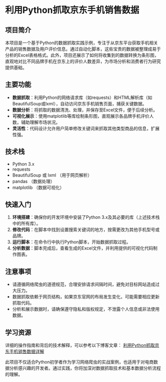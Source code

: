 # 利用Python抓取京东手机销售数据

## 项目简介

本项目是一个基于Python的数据抓取实践示例，专注于从京东平台获取手机相关产品的销售数据及用户评价信息。通过自动化脚本，这些宝贵的数据被整理成易于分析的Excel表格格式。此外，项目还展示了如何将收集到的数据转换为条形图，直观地对比不同品牌手机在京东上的评价人数差异，为市场分析和消费者行为研究提供基础。

## 主要功能

- **数据抓取**：利用Python的网络请求库（如requests）和HTML解析库（如BeautifulSoup或lxml），自动访问京东手机销售页面，捕获关键数据。
- **数据分析**：将抓取的数据清洗、处理，并保存至Excel文件，便于后续分析。
- **可视化展示**：使用matplotlib等库绘制条形图，直观展示各品牌手机评价人数，辅助理解市场状况。
- **灵活性**：代码设计允许用户简单修改关键词来抓取其他类型商品的信息，扩展性强。

## 技术栈

- Python 3.x
- requests
- BeautifulSoup 或 lxml （用于网页解析）
- pandas （数据处理）
- matplotlib （数据可视化）

## 快速入门

1. **环境搭建**：确保你的开发环境中安装了Python 3.x及其必要的库（上述技术栈中的所有库）。
2. **修改代码**：在脚本中找到设置搜索关键词的地方，按需更改为其他手机型号或品牌。
3. **运行脚本**：在命令行中执行Python脚本，开始数据抓取过程。
4. **分析数据**：脚本完成后，查看生成的Excel文件，并利用提供的可视化代码制作图表。

## 注意事项

- 请遵循网络爬虫的道德规范，合理安排请求间隔时间，避免对目标网站造成过大压力。
- 数据抓取依赖于网页结构，如果京东官网的布局发生变化，可能需要相应更新抓取代码。
- 分析和展示数据时，请确保遵守隐私和版权规定，不泄露个人信息或非法使用数据。

## 学习资源

详细的操作指南和背后的技术解释，可以参考以下博客文章：
[利用Python抓取京东手机销售数据详解](https://blog.csdn.net/weixin_42911616/article/details/81506154)

此项目不仅适合Python初学者作为学习网络爬虫的实战案例，也适用于对电商数据分析感兴趣的开发者。通过实践，你将加深对数据抓取技术和基本数据分析流程的理解。
